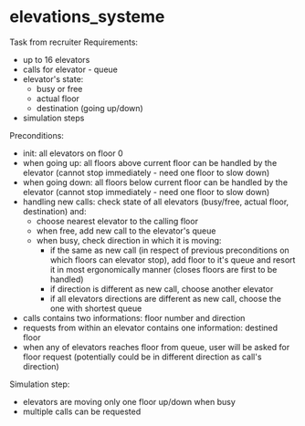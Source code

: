# elevations_systeme
Task from recruiter
Requirements:
- up to 16 elevators
- calls for elevator - queue
- elevator's state:
	- busy or free
	- actual floor
	- destination (going up/down)
- simulation steps

Preconditions:
- init: all elevators on floor 0
- when going up: all floors above current floor can be handled by the elevator (cannot stop immediately - need one floor to slow down)
- when going down: all floors below current floor can be handled by the elevator (cannot stop immediately - need one floor to slow down)
- handling new calls: check state of all elevators (busy/free, actual floor, destination) and:
	- choose nearest elevator to the calling floor
	- when free, add new call to the elevator's queue
	- when busy, check direction in which it is moving:
		- if the same as new call (in respect of previous preconditions on which floors can elevator stop), add floor to it's queue and resort it in most ergonomically manner (closes floors are first to be handled)
		- if direction is different as new call, choose another elevator
		- if all elevators directions are different as new call, choose the one with shortest queue
- calls contains two informations: floor number and direction
- requests from within an elevator contains one information: destined floor
- when any of elevators reaches floor from queue, user will be asked for floor request (potentially could be in different direction as call's direction)

Simulation step:
- elevators are moving only one floor up/down when busy
- multiple calls can be requested
